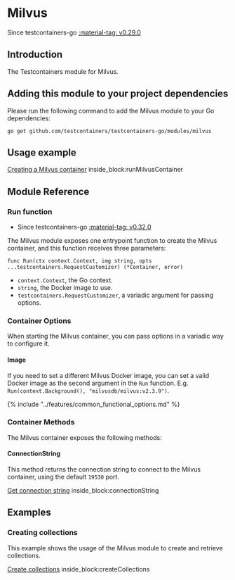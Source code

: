 # Milvus

Since testcontainers-go <a href="https://github.com/testcontainers/testcontainers-go/releases/tag/v0.29.0"><span class="tc-version">:material-tag: v0.29.0</span></a>

## Introduction

The Testcontainers module for Milvus.

## Adding this module to your project dependencies

Please run the following command to add the Milvus module to your Go dependencies:

```
go get github.com/testcontainers/testcontainers-go/modules/milvus
```

## Usage example

<!--codeinclude-->
[Creating a Milvus container](../../modules/milvus/examples_test.go) inside_block:runMilvusContainer
<!--/codeinclude-->

## Module Reference

### Run function

- Since testcontainers-go <a href="https://github.com/testcontainers/testcontainers-go/releases/tag/v0.32.0"><span class="tc-version">:material-tag: v0.32.0</span></a>


The Milvus module exposes one entrypoint function to create the Milvus container, and this function receives three parameters:

```golang
func Run(ctx context.Context, img string, opts ...testcontainers.RequestCustomizer) (*Container, error)
```

- `context.Context`, the Go context.
- `string`, the Docker image to use.
- `testcontainers.RequestCustomizer`, a variadic argument for passing options.

### Container Options

When starting the Milvus container, you can pass options in a variadic way to configure it.

#### Image

If you need to set a different Milvus Docker image, you can set a valid Docker image as the second argument in the `Run` function.
E.g. `Run(context.Background(), "milvusdb/milvus:v2.3.9")`.

{% include "../features/common_functional_options.md" %}

### Container Methods

The Milvus container exposes the following methods:

#### ConnectionString

This method returns the connection string to connect to the Milvus container, using the default `19530` port.

<!--codeinclude-->
[Get connection string](../../modules/milvus/milvus_test.go) inside_block:connectionString
<!--/codeinclude-->

## Examples

### Creating collections

This example shows the usage of the Milvus module to create and retrieve collections.

<!--codeinclude-->
[Create collections](../../modules/milvus/examples_test.go) inside_block:createCollections
<!--/codeinclude-->
